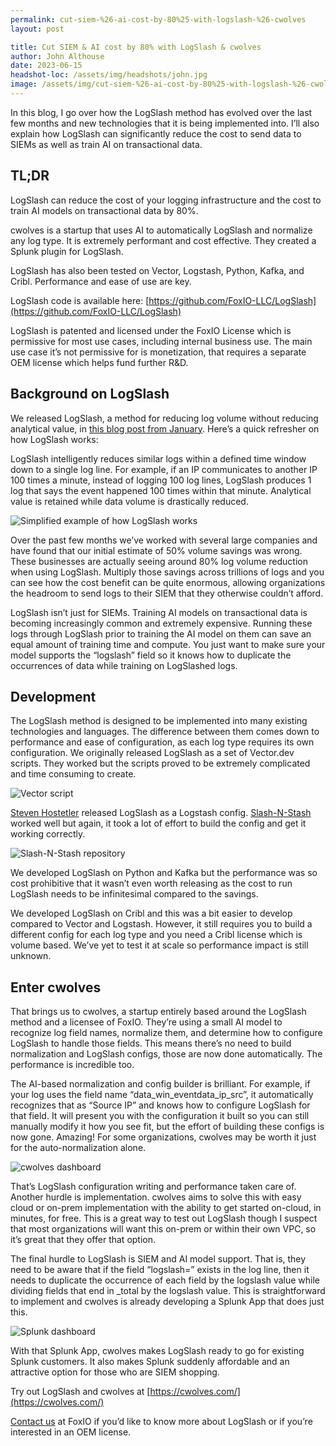 ```yaml
---
permalink: cut-siem-%26-ai-cost-by-80%25-with-logslash-%26-cwolves
layout: post

title: Cut SIEM & AI cost by 80% with LogSlash & cwolves
author: John Althouse
date: 2023-06-15
headshot-loc: /assets/img/headshots/john.jpg
image: /assets/img/cut-siem-%26-ai-cost-by-80%25-with-logslash-%26-cwolves/cwolves_dashboard.webp
---
```


In this blog, I go over how the LogSlash method has evolved over the last few months and new technologies that it is being implemented into. I’ll also explain how LogSlash can significantly reduce the cost to send data to SIEMs as well as train AI on transactional data.

## TL;DR

LogSlash can reduce the cost of your logging infrastructure and the cost to train AI models on transactional data by 80%.

cwolves is a startup that uses AI to automatically LogSlash and normalize any log type. It is extremely performant and cost effective. They created a Splunk plugin for LogSlash.

LogSlash has also been tested on Vector, Logstash, Python, Kafka, and Cribl. Performance and ease of use are key.

LogSlash code is available here: [https://github.com/FoxIO-LLC/LogSlash](https://github.com/FoxIO-LLC/LogSlash)

LogSlash is patented and licensed under the FoxIO License which is permissive for most use cases, including internal business use. The main use case it’s not permissive for is monetization, that requires a separate OEM license which helps fund further R&D.

## Background on LogSlash

We released LogSlash, a method for reducing log volume without reducing analytical value, in [this blog post from January](/introducing-logslash-and-the-end-of-traditional-logging). Here’s a quick refresher on how LogSlash works:

LogSlash intelligently reduces similar logs within a defined time window down to a single log line. For example, if an IP communicates to another IP 100 times a minute, instead of logging 100 log lines, LogSlash produces 1 log that says the event happened 100 times within that minute. Analytical value is retained while data volume is drastically reduced.

![Simplified example of how LogSlash works](/assets/img/cut-siem-%26-ai-cost-by-80%25-with-logslash-%26-cwolves/logslash.webp)

Over the past few months we’ve worked with several large companies and have found that our initial estimate of 50% volume savings was wrong. These businesses are actually seeing around 80% log volume reduction when using LogSlash. Multiply those savings across trillions of logs and you can see how the cost benefit can be quite enormous, allowing organizations the headroom to send logs to their SIEM that they otherwise couldn’t afford.

LogSlash isn’t just for SIEMs. Training AI models on transactional data is becoming increasingly common and extremely expensive. Running these logs through LogSlash prior to training the AI model on them can save an equal amount of training time and compute. You just want to make sure your model supports the “logslash” field so it knows how to duplicate the occurrences of data while training on LogSlashed logs.

## Development

The LogSlash method is designed to be implemented into many existing technologies and languages. The difference between them comes down to performance and ease of configuration, as each log type requires its own configuration. We originally released LogSlash as a set of Vector.dev scripts. They worked but the scripts proved to be extremely complicated and time consuming to create.

![Vector script](/assets/img/cut-siem-%26-ai-cost-by-80%25-with-logslash-%26-cwolves/vector_script.webp)

[Steven Hostetler](https://www.linkedin.com/in/steven-hostetler/) released LogSlash as a Logstash config. [Slash-N-Stash](https://github.com/FoxIO-LLC/LogSlash/tree/main/Logstash) worked well but again, it took a lot of effort to build the config and get it working correctly.

![Slash-N-Stash repository](/assets/img/cut-siem-%26-ai-cost-by-80%25-with-logslash-%26-cwolves/slash_n_stash_repo.webp)

We developed LogSlash on Python and Kafka but the performance was so cost prohibitive that it wasn’t even worth releasing as the cost to run LogSlash needs to be infinitesimal compared to the savings.

We developed LogSlash on Cribl and this was a bit easier to develop compared to Vector and Logstash. However, it still requires you to build a different config for each log type and you need a Cribl license which is volume based. We’ve yet to test it at scale so performance impact is still unknown.

## Enter cwolves

That brings us to cwolves, a startup entirely based around the LogSlash method and a licensee of FoxIO. They’re using a small AI model to recognize log field names, normalize them, and determine how to configure LogSlash to handle those fields. This means there’s no need to build normalization and LogSlash configs, those are now done automatically. The performance is incredible too.

The AI-based normalization and config builder is brilliant. For example, if your log uses the field name “data\_win\_eventdata\_ip\_src”, it automatically recognizes that as “Source IP” and knows how to configure LogSlash for that field. It will present you with the configuration it built so you can still manually modify it how you see fit, but the effort of building these configs is now gone. Amazing! For some organizations, cwolves may be worth it just for the auto-normalization alone.

![cwolves dashboard](/assets/img/cut-siem-%26-ai-cost-by-80%25-with-logslash-%26-cwolves/cwolves_dashboard.webp)

That’s LogSlash configuration writing and performance taken care of. Another hurdle is implementation. cwolves aims to solve this with easy cloud or on-prem implementation with the ability to get started on-cloud, in minutes, for free. This is a great way to test out LogSlash though I suspect that most organizations will want this on-prem or within their own VPC, so it’s great that they offer that option.

The final hurdle to LogSlash is SIEM and AI model support. That is, they need to be aware that if the field “logslash=” exists in the log line, then it needs to duplicate the occurrence of each field by the logslash value while dividing fields that end in \_total by the logslash value. This is straightforward to implement and cwolves is already developing a Splunk App that does just this.

![Splunk dashboard](/assets/img/cut-siem-%26-ai-cost-by-80%25-with-logslash-%26-cwolves/splunk_dashboard.webp)

With that Splunk App, cwolves makes LogSlash ready to go for existing Splunk customers. It also makes Splunk suddenly affordable and an attractive option for those who are SIEM shopping.

Try out LogSlash and cwolves at [https://cwolves.com/](https://cwolves.com/)

[Contact us](mailto:john@foxio.io) at FoxIO if you’d like to know more about LogSlash or if you’re interested in an OEM license.
